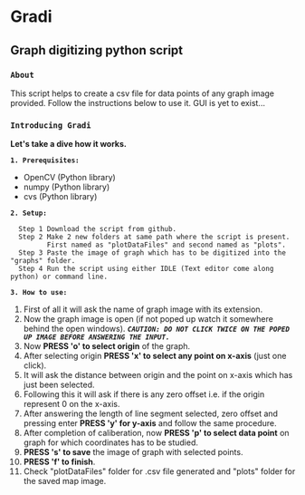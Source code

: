 # Gradi
Graph digitizing python script 
---------------------------------------------------------------------------------------------------------------------------------------
### ```About```
This script helps to create a csv file for data points of any graph image provided. Follow the instructions below to use it.
GUI is yet to exist...

### ```Introducing Gradi```

**Let's take a dive how it works.**

**```1. Prerequisites:```** 
  * OpenCV (Python library)
  * numpy (Python library)
  * cvs (Python library)

**```2. Setup:```**
```
  Step 1 Download the script from github.
  Step 2 Make 2 new folders at same path where the script is present. 
         First named as "plotDataFiles" and second named as "plots".
  Step 3 Paste the image of graph which has to be digitized into the "graphs" folder.
  Step 4 Run the script using either IDLE (Text editor come along python) or command line.
```

**```3. How to use:```**
  1. First of all it will ask the name of graph image with its extension.
  2. Now the graph image is open (if not poped up watch it somewhere behind the open windows).
    ***```CAUTION: DO NOT CLICK TWICE ON THE POPED UP IMAGE BEFORE ANSWERING THE INPUT.```***
  3. Now **PRESS 'o' to select origin** of the graph.
  4. After selecting origin **PRESS 'x' to select any point on x-axis** (just one click).
  5. It will ask the distance between origin and the point on x-axis which has just been selected.
  6. Following this it will ask if there is any zero offset i.e. if the origin represent 0 on the x-axis.
  7. After answering the length of line segment selected, zero offset and pressing enter **PRESS 'y' for y-axis** and follow the same procedure.
  8. After completion of caliberation, now **PRESS 'p' to select data point** on graph for which coordinates has to be studied.
  9. **PRESS 's' to save** the image of graph with selected points.
  10. **PRESS 'f' to finish**.
  11. Check "plotDataFiles" folder for .csv file generated and "plots" folder for the saved map image.
